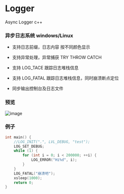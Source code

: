 # Logger

Async Logger  c++

### 异步日志系统 windows/Linux
* 支持日志前缀，日志内容 按不同颜色显示

* 支持异常处理，异常捕获 TRY THROW CATCH

* 支持 LOG_TACE 跟踪日志堆栈信息

* 支持 LOG_FATAL 跟踪日志堆栈信息，同时崩溃断点定位

* 同步输出控制台及日志文件

### 预览
![image](https://github.com/chengwuloo/Logger/blob/main/example.png)

### 例子

```c++
int main() {
	//LOG_INIT(".", LVL_DEBUG, "test");
	LOG_SET_DEBUG;
	while (1) {
		for (int i = 0; i < 200000; ++i) {
			LOG_ERROR("Hi%d", i);
		}
	}
	LOG_FATAL("崩溃吧");
	xsleep(1000);
	return 0;
}
```
